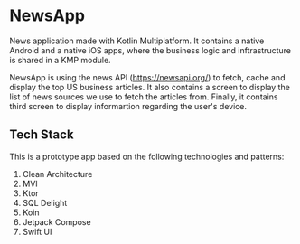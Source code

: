 # NewsApp

News application made with Kotlin Multiplatform. It contains a native Android and a native iOS apps, where the business logic and inftrastructure is shared in a KMP module.

NewsApp is using the news API (https://newsapi.org/) to fetch, cache and display the top US business articles. It also contains a screen to display the list of news sources we use to fetch the articles from. Finally, it contains third screen to display informartion regarding the user's device.


## Tech Stack

This is a prototype app based on the following technologies and patterns:

1. Clean Architecture
2. MVI
3. Ktor
4. SQL Delight
5. Koin
6. Jetpack Compose
7. Swift UI
